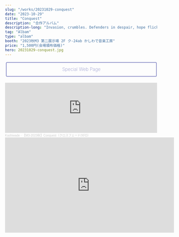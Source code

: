 ```yaml
---
slug: "/works/20231029-conquest"
date: "2023-10-29"
title: "Conquest"
description: "合作アルバム"
description-long: "Invasion, crumbles. Defenders in despair, hope flickers—last stand."
tag: "Albam"
type: "albam"
booth: "2023秋M3 第二展示場 2F ク-24ab かしわで音楽工房"
price: "1,500円(会場頒布価格)"
hero: 20231029-conquest.jpg
---
```


<div class="container">
  <a href="/special/conquest" class="spec-web-button">Special Web Page</a><br>
</div>
<br>


<style>
.container{
    text-align:center;
}

.spec-web-button{
    display: inline-block;
    text-align: center;
    padding: .6em 1.2em;
    cursor: pointer;
    line-height: 1.5;
    font-size: 90%;
    border-radius: .25em;
    overflow: hidden;
    color: #878ac4;
    background-color: transparent;
    text-decoration: none;
    border: 1px solid #878ac4;
    -webkit-transition: all .2s;
    transition: all .2s;
    padding: .7em;
    font-size: 110%;
    box-sizing: border-box;
    border-width: 2px;
    width: 100%;
    max-width: 500px;
    margin: .2em ;
    font-weight: 200;
}
.spec-web-button:hover{
    background-color: #878ac4;
    color: #fff;
    text-decoration: none;
    border-color: transparent;
}
</style>


<iframe width="100%" height="166" scrolling="no" frameborder="no" allow="autoplay" src="https://w.soundcloud.com/player/?url=https%3A//api.soundcloud.com/tracks/1646067543&color=%23ff5500&auto_play=false&hide_related=false&show_comments=true&show_user=true&show_reposts=false&show_teaser=true"></iframe><div style="font-size: 10px; color: #cccccc;line-break: anywhere;word-break: normal;overflow: hidden;white-space: nowrap;text-overflow: ellipsis; font-family: Interstate,Lucida Grande,Lucida Sans Unicode,Lucida Sans,Garuda,Verdana,Tahoma,sans-serif;font-weight: 100;"><a href="https://soundcloud.com/kashiwade" title="Kashiwade" target="_blank" style="color: #cccccc; text-decoration: none;">Kashiwade</a> · <a href="https://soundcloud.com/kashiwade/m3-2023conquestxfd" title="【M3-2023秋】Conquest（クロスフェード/XFD）" target="_blank" style="color: #cccccc; text-decoration: none;">【M3-2023秋】Conquest（クロスフェード/XFD）</a></div>

<iframe width="560" height="315" src="https://www.youtube.com/embed/V_zXrVy1u54?si=-jQ8lhGlZ041dvsd" title="YouTube video player" frameborder="0" allow="accelerometer; autoplay; clipboard-write; encrypted-media; gyroscope; picture-in-picture; web-share" allowfullscreen></iframe>